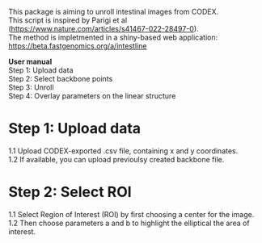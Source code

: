 This package is aiming to unroll intestinal images from CODEX.\
This script is inspired by Parigi et al (https://www.nature.com/articles/s41467-022-28497-0). \
The method is impletmented in a shiny-based web application: https://beta.fastgenomics.org/a/intestline

**User manual**\
Step 1: Upload data\
Step 2: Select backbone points\
Step 3: Unroll\
Step 4: Overlay parameters on the linear structure

# Step 1: Upload data
1.1 Upload CODEX-exported .csv file, containing x and y coordinates.\
1.2 If available, you can upload previoulsy created backbone file.

# Step 2: Select ROI
1.1 Select Region of Interest (ROI) by first choosing a center for the image.\
1.2 Then choose parameters a and b to highlight the elliptical the area of interest.
